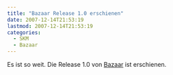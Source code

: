 ```yaml
---
title: "Bazaar Release 1.0 erschienen"
date: 2007-12-14T21:53:19
lastmod: 2007-12-14T21:53:19
categories:
  - SKM
  - Bazaar
---
```

Es ist so weit. Die Release 1.0 von [Bazaar](http://bazaar-vcs.org "Bazaar") ist erschienen.

